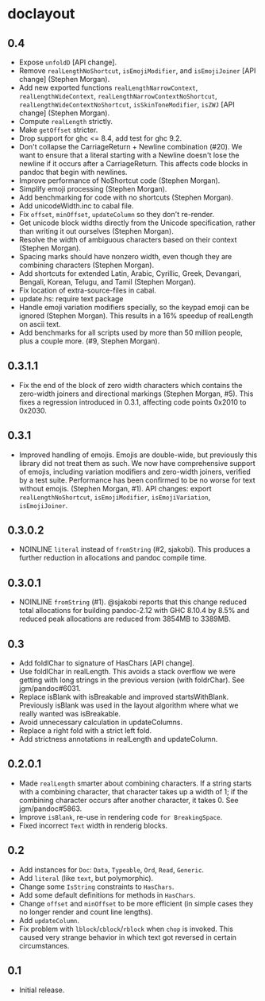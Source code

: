 # doclayout

## 0.4

  * Expose `unfoldD` [API change].
  * Remove `realLengthNoShortcut`, `isEmojiModifier`, and
    `isEmojiJoiner` [API change] (Stephen Morgan).
  * Add new exported functions `realLengthNarrowContext`,
    `realLengthWideContext`, `realLengthNarrowContextNoShortcut`,
    `realLengthWideContextNoShortcut`, `isSkinToneModifier`, `isZWJ`
    [API change] (Stephen Morgan).
  * Compute `realLength` strictly.
  * Make `getOffset` stricter.
  * Drop support for ghc <= 8.4, add test for ghc 9.2.
  * Don't collapse the CarriageReturn + Newline combination (#20).
    We want to ensure that a literal starting with a Newline
    doesn't lose the newline if it occurs after a CarriageReturn.
    This affects code blocks in pandoc that begin with newlines.
  * Improve performance of NoShortcut code (Stephen Morgan).
  * Simplify emoji processing (Stephen Morgan).
  * Add benchmarking for code with no shortcuts (Stephen Morgan).
  * Add unicodeWidth.inc to cabal file.
  * Fix `offset`, `minOffset`, `updateColumn` so they don't re-render.
  * Get unicode block widths directly from the Unicode specification, rather
    than writing it out ourselves (Stephen Morgan).
  * Resolve the width of ambiguous characters based on their context
    (Stephen Morgan).
  * Spacing marks should have nonzero width, even though they are combining
    characters (Stephen Morgan).
  * Add shortcuts for extended Latin, Arabic, Cyrillic, Greek,
    Devangari, Bengali, Korean, Telugu, and Tamil (Stephen Morgan).
  * Fix location of extra-source-files in cabal.
  * update.hs: require text package
  * Handle emoji variation modifiers specially, so the keypad emoji can be
    ignored (Stephen Morgan).  This results in a 16% speedup of realLength
    on ascii text.
  * Add benchmarks for all scripts used by more than 50 million people, plus
    a couple more. (#9, Stephen Morgan).

## 0.3.1.1

  * Fix the end of the block of zero width characters which contains
    the zero-width joiners and directional markings (Stephen Morgan, #5).
    This fixes a regression introduced in 0.3.1, affecting code
    points 0x2010 to 0x2030.

## 0.3.1

  * Improved handling of emojis.  Emojis are double-wide, but
    previously this library did not treat them as such.  We now
    have comprehensive support of emojis, including variation
    modifiers and zero-width joiners, verified by a test suite.
    Performance has been confirmed to be no worse for text without emojis.
    (Stephen Morgan, #1).  API changes: export `realLengthNoShortcut`,
    `isEmojiModifier`, `isEmojiVariation`, `isEmojiJoiner`.

## 0.3.0.2

 * NOINLINE `literal` instead of `fromString` (#2, sjakobi).
   This produces a further reduction in allocations and
   pandoc compile time.

## 0.3.0.1

 * NOINLINE `fromString` (#1).
   @sjakobi reports that this change reduced total allocations
   for building pandoc-2.12 with GHC 8.10.4 by 8.5% and reduced
   peak allocations are reduced from 3854MB to 3389MB.

## 0.3

  * Add foldlChar to signature of HasChars [API change].
  * Use foldlChar in realLength. This avoids a stack overflow
    we were getting with long strings in the previous version
    (with foldrChar).  See jgm/pandoc#6031.
  * Replace isBlank with isBreakable and improved startsWithBlank.
    Previously isBlank was used in the layout algorithm where
    what we really wanted was isBreakable.
  * Avoid unnecessary calculation in updateColumns.
  * Replace a right fold with a strict left fold.
  * Add strictness annotations in realLength and updateColumn.

## 0.2.0.1

  * Made `realLength` smarter about combining characters.
    If a string starts with a combining character, that character
    takes up a width of 1; if the combining character occurs after
    another character, it takes 0.  See jgm/pandoc#5863.
  * Improve `isBlank`, re-use in rendering code `for BreakingSpace`.
  * Fixed incorrect `Text` width in renderig blocks.

## 0.2

  * Add instances for `Doc`: `Data`, `Typeable`, `Ord`, `Read`, `Generic`.
  * Add `literal` (like `text`, but polymorphic).
  * Change some `IsString` constraints to `HasChars`.
  * Add some default definitions for methods in `HasChars`.
  * Change `offset` and `minOffset` to be more efficient (in
    simple cases they no longer render and count line lengths).
  * Add `updateColumn`.
  * Fix problem with `lblock`/`cblock`/`rblock` when `chop` is
    invoked. This caused very strange behavior in which text
    got reversed in certain circumstances.

## 0.1

  * Initial release.
